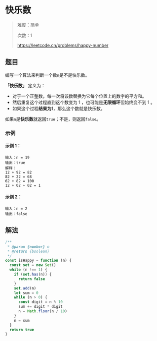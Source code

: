 # 快乐数

> 难度：简单
>
> 次数：1
>
> https://leetcode.cn/problems/happy-number

## 题目

编写一个算法来判断一个数`n`是不是快乐数。

**「快乐数」** 定义为：

- 对于一个正整数，每一次将该数替换为它每个位置上的数字的平方和。
- 然后重复这个过程直到这个数变为 1 ，也可能是**无限循环**但始终变不到 1 。
- 如果这个过程**结果为**1，那么这个数就是快乐数。

如果`n`是**快乐数**就返回`true`；不是，则返回`false`。

### 示例

#### 示例 1：

```
输入：n = 19
输出：true
解释：
12 + 92 = 82
82 + 22 = 68
62 + 82 = 100
12 + 02 + 02 = 1
```

#### 示例 2：

```
输入：n = 2
输出：false
```

## 解法

```javascript
/**
 * @param {number} n
 * @return {boolean}
 */
const isHappy = function (n) {
  const set = new Set()
  while (n !== 1) {
    if (set.has(n)) {
      return false
    }
    set.add(n)
    let sum = 0
    while (n > 0) {
      const digit = n % 10
      sum += digit * digit
      n = Math.floor(n / 10)
    }
    n = sum
  }
  return true
}
```
